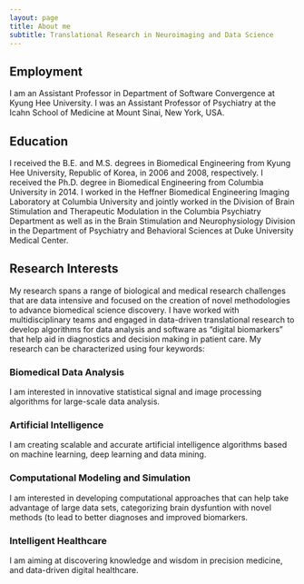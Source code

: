 ```yaml
---
layout: page
title: About me
subtitle: Translational Research in Neuroimaging and Data Science
---
```


## Employment

I am an Assistant Professor in Department of Software Convergence at Kyung Hee University. I was an Assistant Professor of Psychiatry at the Icahn School of Medicine at Mount Sinai, New York, USA.

## Education

I received the B.E. and M.S. degrees in Biomedical Engineering from Kyung Hee University, Republic of Korea, in 2006 and 2008, respectively. I received the Ph.D. degree in Biomedical Engineering from Columbia University in 2014. I worked in the Heffner Biomedical Engineering Imaging Laboratory at Columbia University and jointly worked in the Division of Brain Stimulation and Therapeutic Modulation in the Columbia Psychiatry Department as well as in the Brain Stimulation and Neurophysiology Division in the Department of Psychiatry and Behavioral Sciences at Duke University Medical Center. 

## Research Interests

My research spans a range of biological and medical research challenges that are data intensive and focused on the creation of novel methodologies to advance biomedical science discovery. I have worked with multidisciplinary teams and engaged in data-driven translational research to develop algorithms for data analysis and software as “digital biomarkers” that help aid in diagnostics and decision making in patient care. 
My research can be characterized using four keywords: 
### Biomedical Data Analysis 
I am interested in innovative statistical signal and image processing algorithms for large-scale data analysis. 
### Artificial Intelligence
I am creating scalable and accurate artificial intelligence algorithms based on machine learning, deep learning and data mining. 
### Computational Modeling and Simulation
I am interested in developing computational approaches that can help take advantage of large data sets, categorizing brain dysfuntion with novel methods (to lead to better diagnoses and improved biomarkers.
### Intelligent Healthcare
I am aiming at discovering knowledge and wisdom in precision medicine, and data-driven digital healthcare.


